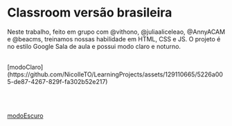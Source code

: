 # Classroom versão brasileira
Neste trabalho, feito em grupo com @vithono, @juliaaliceleao, @AnnyACAM e @beacms, treinamos nossas habilidade em HTML, CSS e JS. O projeto é no estilo Google Sala de aula e possui modo claro e noturno.

<br>
[modoClaro](https://github.com/NicolleTO/LearningProjects/assets/129110665/5226a005-de87-4267-829f-fa302b52e217)

<br><br>

[modoEscuro](https://github.com/NicolleTO/LearningProjects/assets/129110665/7449c45e-a3bf-4062-8c62-110186956ff4)

